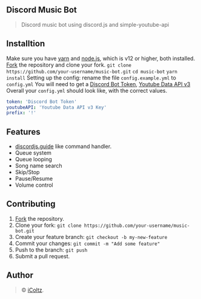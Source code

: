 ## Discord Music Bot
> Discord music bot using discord.js and simple-youtube-api
## Installtion
Make sure you have [yarn](https://classic.yarnpkg.com/en/docs/install/#windows-stable) and [node.js](https://nodejs.org/en/), which is v12 or higher, both installed.
[Fork](https://github.com/iColtz/music-bot/fork) the repository and clone your fork.
`git clone https://github.com/your-username/music-bot.git`
`cd music-bot`
`yarn install`
Setting up the config: rename the file `config.example.yml` to `config.yml`
You will need to get a [Discord Bot Token](https://discordjs.guide/preparations/setting-up-a-bot-application.html#creating-your-bot), [Youtube Data API v3](https://developers.google.com/youtube/v3/getting-started)
Overall your `config.yml` should look like, with the correct values.
```yml
token: 'Discord Bot Token'
youtubeAPI: 'Youtube Data API v3 Key'
prefix: '!'
```
## Features
- [discordjs.guide](https://discordjs.guide/command-handling/) like command handler.
- Queue system
- Queue looping
- Song name search
- Skip/Stop
- Pause/Resume
- Volume control
## Contributing
1.  [Fork](https://github.com/iColtz/music-bot/fork) the repository.
2.  Clone your fork:  `git clone https://github.com/your-username/music-bot.git`
3.  Create your feature branch:  `git checkout -b my-new-feature`
4.  Commit your changes:  `git commit -m "Add some feature"`
5.  Push to the branch:  `git push`
6.  Submit a pull request.
## Author
> © [iColtz](https://github.com/iColtz).  